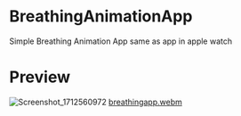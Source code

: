 # BreathingAnimationApp
Simple Breathing Animation App same as app in apple watch 
# Preview 

![Screenshot_1712560972](https://github.com/Riser17/BreathingAnimationApp/assets/91198103/cc53141e-4f5f-4627-8829-3246d850729d)
[breathingapp.webm](https://github.com/Riser17/BreathingAnimationApp/assets/91198103/9aeea9a1-23b5-4344-b600-98ebf7399753)
